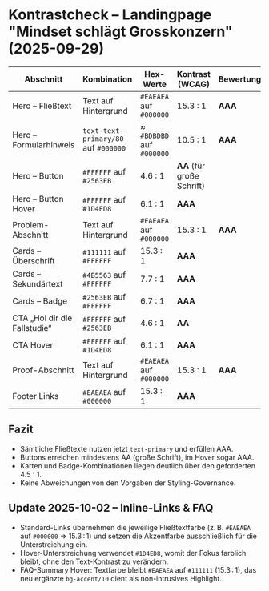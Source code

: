 # Kontrastcheck – Landingpage "Mindset schlägt Grosskonzern" (2025-09-29)

| Abschnitt | Kombination | Hex-Werte | Kontrast (WCAG) | Bewertung |
| --- | --- | --- | --- | --- |
| Hero – Fließtext | Text auf Hintergrund | `#EAEAEA` auf `#000000` | 15.3 : 1 | **AAA** |
| Hero – Formularhinweis | `text-text-primary/80` auf `#000000` | ≈ `#BDBDBD` auf `#000000` | 10.5 : 1 | **AAA** |
| Hero – Button | `#FFFFFF` auf `#2563EB` | 4.6 : 1 | **AA** (für große Schrift) |
| Hero – Button Hover | `#FFFFFF` auf `#1D4ED8` | 6.1 : 1 | **AAA** |
| Problem-Abschnitt | Text auf Hintergrund | `#EAEAEA` auf `#000000` | 15.3 : 1 | **AAA** |
| Cards – Überschrift | `#111111` auf `#FFFFFF` | 15.3 : 1 | **AAA** |
| Cards – Sekundärtext | `#4B5563` auf `#FFFFFF` | 7.7 : 1 | **AAA** |
| Cards – Badge | `#2563EB` auf `#FFFFFF` | 6.7 : 1 | **AAA** |
| CTA „Hol dir die Fallstudie“ | `#FFFFFF` auf `#2563EB` | 4.6 : 1 | **AA** |
| CTA Hover | `#FFFFFF` auf `#1D4ED8` | 6.1 : 1 | **AAA** |
| Proof-Abschnitt | Text auf Hintergrund | `#EAEAEA` auf `#000000` | 15.3 : 1 | **AAA** |
| Footer Links | `#EAEAEA` auf `#000000` | 15.3 : 1 | **AAA** |

## Fazit
- Sämtliche Fließtexte nutzen jetzt `text-primary` und erfüllen AAA.
- Buttons erreichen mindestens AA (große Schrift), im Hover sogar AAA.
- Karten und Badge-Kombinationen liegen deutlich über den geforderten 4.5 : 1.
- Keine Abweichungen von den Vorgaben der Styling-Governance.

## Update 2025-10-02 – Inline-Links & FAQ
- Standard-Links übernehmen die jeweilige Fließtextfarbe (z. B. `#EAEAEA` auf `#000000` ⇒ 15.3 : 1) und setzen die Akzentfarbe ausschließlich für die Unterstreichung ein.
- Hover-Unterstreichung verwendet `#1D4ED8`, womit der Fokus farblich bleibt, ohne den Text-Kontrast zu verändern.
- FAQ-Summary Hover: Textfarbe bleibt `#EAEAEA` auf `#111111` (15.3 : 1), das neu ergänzte `bg-accent/10` dient als non-intrusives Highlight.
